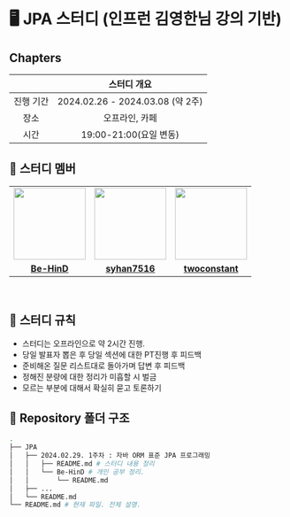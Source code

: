 # 🖥 JPA 스터디 (인프런 김영한님 강의 기반)

## Chapters

|  | 스터디 개요 |
| :---:|:---:|
|진행 기간|2024.02.26 - 2024.03.08 (약 2주)|
|장소|오프라인, 카페|
|시간|19:00-21:00(요일 변동)|


## 🤖 스터디 멤버

<table>
 <tr>
    <td align="center"><a href="https://github.com/Be-HinD"><img src="https://avatars.githubusercontent.com/Be-HinD" width="130px;" alt=""></a></td>
    <td align="center"><a href="https://github.com/syhan7516"><img src="https://avatars.githubusercontent.com/syhan7516" width="130px;" alt=""></a></td>
    <td align="center"><a href="https://github.com/twoconstant"><img src="https://avatars.githubusercontent.com/twoconstant" width="130px;" alt=""></a></td>
  </tr>
  <tr>
    <td align="center"><a href="https://github.com/Be-HinD"><b>Be-HinD</b></a></td>
    <td align="center"><a href="https://github.com/syhan7516"><b>syhan7516</b></a></td>
    <td align="center"><a href="https://github.com/twoconstant"><b>twoconstant</b></a></td>
  </tr>
</table>

<br/>

## 📌 스터디 규칙

- 스터디는 오프라인으로 약 2시간 진행.
- 당일 발표자 뽑은 후 당일 섹션에 대한 PT진행 후 피드백
- 준비해온 질문 리스트대로 돌아가며 답변 후 피드백
- 정해진 분량에 대한 정리가 미흡할 시 벌금
- 모르는 부분에 대해서 확실히 묻고 토론하기
  
## 📁 Repository 폴더 구조

```bash
.
├── JPA
│   ├── 2024.02.29. 1주차 : 자바 ORM 표준 JPA 프로그래밍
│   │   ├── README.md # 스터디 내용 정리
│   │   └── Be-HinD # 개인 공부 정리.
│   │       └── README.md
│   ├── ...
│   └── README.md
└── README.md # 현재 파일. 전체 설명.
```
